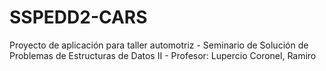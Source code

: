 # SSPEDD2-CARS
Proyecto de aplicación para taller automotriz - Seminario de Solución de Problemas de Estructuras de Datos II - Profesor: Lupercio Coronel, Ramiro
